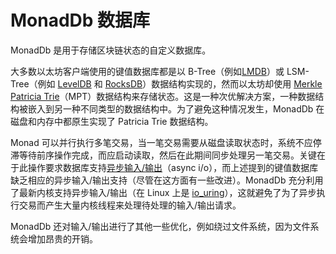 # MonadDb 数据库

MonadDb 是用于存储区块链状态的自定义数据库。

大多数以太坊客户端使用的键值数据库都是以 B-Tree（例如[LMDB](https://www.symas.com/lmdb)）或 LSM-Tree（例如 [LevelDB](https://github.com/google/leveldb) 和 [RocksDB](https://rocksdb.org/)）数据结构实现的，然而以太坊却使用 [Merkle Patricia Trie](https://ethereum.org/zh/developers/docs/data-structures-and-encoding/patricia-merkle-trie/)（MPT）数据结构来存储状态。这是一种次优解决方案，一种数据结构被嵌入到另一种不同类型的数据结构中。为了避免这种情况发生，MonadDb 在磁盘和内存中都原生实现了 Patricia Trie 数据结构。

Monad 可以并行执行多笔交易，当一笔交易需要从磁盘读取状态时，系统不应停滞等待前序操作完成，而应启动读取，然后在此期间同步处理另一笔交易。关键在于此操作要求数据库支持[异步输入/输出](../concepts/asynchronous-i-o)（async i/o），而上述提到的键值数据库缺乏相应的异步输入/输出支持（尽管在这方面有一些改进）。MonadDb 充分利用了最新内核支持异步输入/输出（在 Linux 上是 [io\_uring](https://unixism.net/loti/index.html)），这就避免了为了异步执行交易而产生大量内核线程来处理待处理的输入/输出请求。

MonadDb 还对输入/输出进行了其他一些优化，例如绕过文件系统，因为文件系统会增加昂贵的开销。
